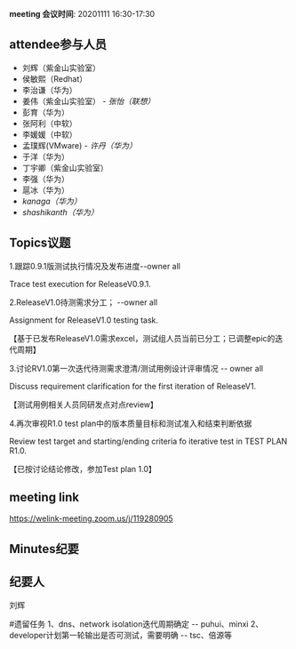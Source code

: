 **meeting 会议时间**: 20201111 16:30-17:30

## attendee参与人员
- 刘辉（紫金山实验室）
- 侯敏熙（Redhat）
- 李治谦（华为）
- 姜伟（紫金山实验室）
 _- 张怡（联想）_ 
- 彭育（华为）
- 张阿利（中软）
- 李媛媛（中软）
- 孟璞辉(VMware) 
 _- 许丹（华为）_ 
- 于洋（华为） 
- 丁宇卿（紫金山实验室）
- 李强（华为）
- 扈冰（华为）
-  _kanaga（华为）_ 
-  _shashikanth（华为）_ 

## Topics议题
1.跟踪0.9.1版测试执行情况及发布进度--owner all

Trace test execution for ReleaseV0.9.1.

2.ReleaseV1.0待测需求分工； --owner all

Assignment for ReleaseV1.0 testing task.

【基于已发布ReleaseV1.0需求excel，测试组人员当前已分工；已调整epic的迭代周期】

3.讨论RV1.0第一次迭代待测需求澄清/测试用例设计评审情况 -- owner all

Discuss requirement clarification for the first iteration of ReleaseV1.

【测试用例相关人员同研发点对点review】

4.再次审视R1.0 test plan中的版本质量目标和测试准入和结束判断依据

Review test target and starting/ending criteria fo iterative test in TEST PLAN R1.0.

【已按讨论结论修改，参加Test plan 1.0】

## meeting link
https://welink-meeting.zoom.us/j/119280905

## Minutes纪要
## 纪要人
刘辉

#遗留任务
1、dns、network isolation迭代周期确定 -- puhui、minxi
2、developer计划第一轮输出是否可测试，需要明确 -- tsc、倍源等

